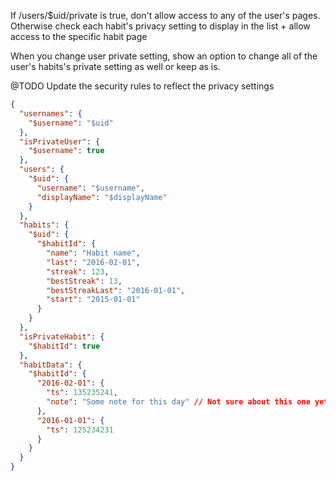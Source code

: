 If /users/$uid/private is true, don't allow access to any of the user's
pages. Otherwise check each habit's privacy setting to display in the
list + allow access to the specific habit page

When you change user private setting, show an option to change all of
the user's habits's private setting as well or keep as is.

@TODO Update the security rules to reflect the privacy settings

``` json
{
  "usernames": {
    "$username": "$uid"
  },
  "isPrivateUser": {
    "$username": true
  },
  "users": {
    "$uid": {
      "username": "$username",
      "displayName": "$displayName"
    }
  },
  "habits": {
    "$uid": {
      "$habitId": {
        "name": "Habit name",
        "last": "2016-02-01",
        "streak": 123,
        "bestStreak": 13,
        "bestStreakLast": "2016-01-01",
        "start": "2015-01-01"
      }
    }
  },
  "isPrivateHabit": {
    "$habitId": true
  },
  "habitData": {
    "$habitId": { 
      "2016-02-01": {
        "ts": 135235241,
        "note": "Some note for this day" // Not sure about this one yet
      },
      "2016-01-01": {
        "ts": 125234231
      }
    }
  }
}
``` 
